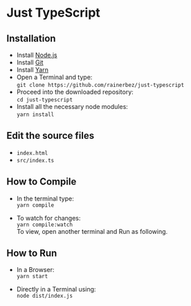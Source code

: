 # Just TypeScript

## Installation

- Install [Node.js](https://nodejs.org/en/download/)
- Install [Git](https://git-scm.com/downloads)
- Install [Yarn](https://yarnpkg.com/getting-started/install)
- Open a Terminal and type:\
  `git clone https://github.com/rainerbez/just-typescript`
- Proceed into the downloaded repository: \
  `cd just-typescript`
- Install all the necessary node modules:\
  `yarn install`

## Edit the source files

- `index.html`
- `src/index.ts`

## How to Compile

- In the terminal type:\
  `yarn compile`

- To watch for changes:\
  `yarn compile:watch`\
  To view, open another terminal and Run as following.

## How to Run

- In a Browser:\
  `yarn start`

- Directly in a Terminal using:\
  `node dist/index.js`
